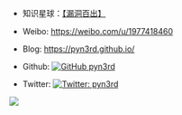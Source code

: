 
- 知识星球：[【漏洞百出】](https://wx.zsxq.com/dweb2/index/group/88858555558242)
- Weibo: https://weibo.com/u/1977418460
- Blog: https://pyn3rd.github.io/


- Github: [![GitHub pyn3rd](https://img.shields.io/github/followers/pyn3rd?label=follow%20github&style=flat-square)](https://github.com/pyn3rd)
- Twitter: [![Twitter: pyn3rd](https://img.shields.io/twitter/follow/pyn3rd?style=flat-square)](https://twitter.com/pyn3rd)



![](https://github-readme-stats.vercel.app/api?username=pyn3rd&theme=dark)


